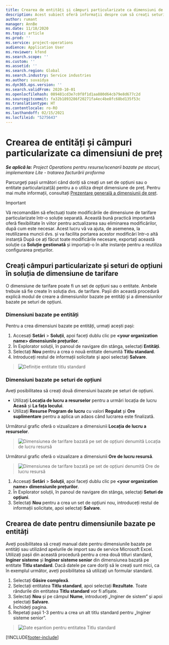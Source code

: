 ```yaml
---
title: Crearea de entități și câmpuri particularizate ca dimensiuni de preț
description: Acest subiect oferă informații despre cum să creați seturi de opțiuni personalizate sau entități.
author: rumant
manager: AnnBe
ms.date: 11/18/2020
ms.topic: article
ms.prod: ''
ms.service: project-operations
audience: Application User
ms.reviewer: kfend
ms.search.scope: ''
ms.custom: ''
ms.assetid: ''
ms.search.region: Global
ms.search.industry: Service industries
ms.author: suvaidya
ms.dyn365.ops.version: ''
ms.search.validFrom: 2020-10-01
ms.openlocfilehash: 089481cd3e7c0f8f1d1aa880d64cb79e8d677c2d
ms.sourcegitcommit: fa32b1893286f20271fa4ec4be8fc68bd135f53c
ms.translationtype: HT
ms.contentlocale: ro-RO
ms.lasthandoff: 02/15/2021
ms.locfileid: "5275643"
---
```

# <a name="create-custom-fields-and-entities-as-pricing-dimensions"></a>Crearea de entități și câmpuri particularizate ca dimensiuni de preț

_**Se aplică la:** Project Operations pentru resurse/scenarii bazate pe stocuri, implementare Lite - tratarea facturării proforma_

Parcurgeți pașii următori când doriți să creați un set de opțiuni sau o entitate particularizat(ă) pentru a o utiliza drept dimensiune de preț. Pentru mai multe informații, consultați [Prezentare generală a dimensiunii de preț](pricing-dimensions-overview.md).  

> [!IMPORTANT]
> Vă recomandăm să efectuați toate modificările de dimensiune de tarifare particularizate într-o soluție separată. Această bună practică importantă oferă flexibilitate în viitor pentru actualizarea sau eliminarea modificărilor, după cum este necesar. Acest lucru vă va ajuta, de asemenea, la reutilizarea muncii dvs. și va facilita portarea acestor modificări într-o altă instanță După ce ați făcut toate modificările necesare, exportați această soluție ca **Soluție gestionată** și importați-o în alte instanțe pentru a reutiliza configurarea prețurilor.

  
## <a name="create-custom-fields-and-option-sets-in-the-pricing-dimension-solution"></a>Creați câmpuri particularizate și seturi de opțiuni în soluția de dimensiune de tarifare

O dimensiune de tarifare poate fi un set de opțiuni sau o entitate. Ambele trebuie să fie create în soluția dvs. de tarifare. Pașii din această procedură explică modul de creare a dimensiunilor bazate pe entități și a dimensiunilor bazate pe seturi de opțiuni.

### <a name="entity-based-dimensions"></a>Dimensiuni bazate pe entități
Pentru a crea dimensiuni bazate pe entități, urmați acești pași:

1. Accesați **Setări** > **Soluții**, apoi faceți dublu clic pe **\<your organization name> dimensiunile prețurilor**.
2. În Explorator soluții, în panoul de navigare din stânga, selectați **Entități**.
3. Selectați **Nou** pentru a crea o nouă entitate denumită **Titlu standard**. 
4. Introduceți restul de informații solicitate și apoi selectați **Salvare**.

> ![Definiție entitate titlu standard](media/Standard-Title-entity-definition.png)

### <a name="option-set-based-dimensions"></a>Dimensiuni bazate pe seturi de opțiuni 
Aveți posibilitatea să creați două dimensiuni bazate pe seturi de opțiuni. 

- Utilizați **Locația de lucru a resurselor** pentru a urmări locația de lucru **Acasă** și **La fața locului**. 
- Utilizați **Resurse Program de lucru** cu valori **Regulat** și **Ore suplimentare** pentru a aplica un adaos când lucrarea este finalizată.

Următorul grafic oferă o vizualizare a dimensiunii **Locația de lucru a resurselor**. 

> ![Dimensiunea de tarifare bazată pe set de opțiuni denumită Locația de lucru resursă](media/Option-set-PD-called-Resource-Work-Location.png)

Următorul grafic oferă o vizualizare a dimensiunii **Ore de lucru resursă**. 

> ![Dimensiunea de tarifare bazată pe set de opțiuni denumită Ore de lucru resursă](media/Option-set-PD-called-Resource-Work-Hours.png)

1. Accesați **Setări** > **Soluții**, apoi faceți dublu clic pe  **\<your organization name> dimensiunile prețurilor**. 
2. În Explorator soluții, în panoul de navigare din stânga, selectați  **Seturi de opțiuni**. 
3. Selectați **Nou** pentru a crea un set de opțiuni nou, introduceți restul de informații solicitate, apoi selectați **Salvare**.

## <a name="create-data-for-entity-based-dimensions"></a>Crearea de date pentru dimensiunile bazate pe entități

Aveți posibilitatea să creați manual date pentru dimensiunile bazate pe entități sau utilizând apelurile de import sau de service Microsoft Excel. Utilizați pașii din această procedură pentru a crea două titluri standard, **Inginer sisteme** și **Inginer sisteme senior** din dimensiunea bazată pe entitate **Titlu standard**. Dacă datele pe care doriți să le creați sunt mici, ca în exemplul următor, aveți posibilitatea să utilizați un formular standard.

1. Selectați **Găsire complexă**.
2. Selectați entitatea **Titlu standard**, apoi selectați **Rezultate**. Toate rândurile din entitatea **Titlu standard** vor fi afișate.
3. Selectați **Nou** și pe câmpul **Nume**, introduceți „Inginer de sistem” și apoi selectați **Salvare**.
4. Închideți pagina. 
5. Repetați pașii 1-3 pentru a crea un alt titlu standard pentru „Inginer sisteme senior”.

> ![Date eșantion pentru entitatea Titlu standard](media/ST-data.png)


[!INCLUDE[footer-include](../includes/footer-banner.md)]